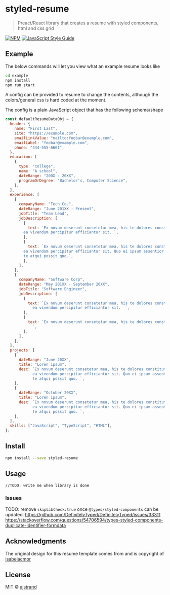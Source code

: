 # styled-resume

> Preact/React library that creates a resume with styled components, html and css grid

[![NPM](https://img.shields.io/npm/v/styled-resume.svg)](https://www.npmjs.com/package/styled-resume) [![JavaScript Style Guide](https://img.shields.io/badge/code_style-standard-brightgreen.svg)](https://standardjs.com)

## Example

The below commands will let you view what an example resume looks like

```bash
cd example
npm install
npm run start
```

A config can be provided to resume to change the contents,
although the colors/general css is hard coded at the moment.

The config is a plain JavaScript object that has the following schema/shape

```js
const defaultResumeDataObj = {
  header: {
    name: "First Last",
    site: "https://example.com",
    emailLinkValue: "mailto:foobar@example.com",
    emailLabel: "foobar@example.com",
    phone: "444-555-6661",
  },
  education: [
    {
      type: "college",
      name: "A school",
      dateRange: "200X - 20XX",
      programOrDegree: "Bachelor's, Computer Science",
    },
  ],
  experience: [
    {
      companyName: "Tech Co.",
      dateRange: "June 201XX - Present",
      jobTitle: "Team Lead",
      jobDescription: [
        {
          text: `Ex novum deserunt consetetur mea, his te dolores constituto,
        ea vivendum percipitur efficiantur sit. `,
        },
        {
          text: `Ex novum deserunt consetetur mea, his te dolores constituto,
        ea vivendum percipitur efficiantur sit. Quo ei ipsum assentior. Te eos viris elitr,
        te atqui possit quo.`,
        },
      ],
    },
    {
      companyName: "Software Corp",
      dateRange: "May 201XX - September 20XX",
      jobTitle: "Software Engineer",
      jobDescription: [
        {
          text: `Ex novum deserunt consetetur mea, his te dolores constituto,
            ea vivendum percipitur efficiantur sit.  `,
        },
        {
          text: `Ex novum deserunt consetetur mea, his te dolores constituto...
            `,
        },
      ],
    },
  ],
  projects: [
    {
      dateRange: "June 20XX",
      title: "Loren ipsum",
      desc: `Ex novum deserunt consetetur mea, his te dolores constituto,
            ea vivendum percipitur efficiantur sit. Quo ei ipsum assentior. Te eos viris elitr,
            te atqui possit quo. `,
    },
    {
      dateRange: "October 20XX",
      title: "Loren ipsum",
      desc: `Ex novum deserunt consetetur mea, his te dolores constituto,
            ea vivendum percipitur efficiantur sit. Quo ei ipsum assentior. Te eos viris elitr,
            te atqui possit quo. `,
    },
  ],
  skills: ["JavaScript", "TypeScript", "HTML"],
};
```

## Install

```bash
npm install --save styled-resume
```

## Usage

```tsx
//TODO: write me when library is done
```

### Issues

TODO: remove `skipLibCheck:true` once `@types/styled-components` can be updated.
https://github.com/DefinitelyTyped/DefinitelyTyped/issues/33311
https://stackoverflow.com/questions/54706594/types-styled-components-duplicate-identifier-formdata

## Acknowledgments

The original design for this resume template comes from and is copyright of [isabelacmor](https://github.com/isabelacmor)

## License

MIT © [ajstrand](https://github.com/ajstrand)
